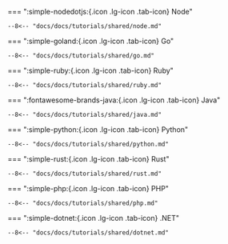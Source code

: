 === ":simple-nodedotjs:{.icon .lg-icon .tab-icon} Node"

    --8<-- "docs/docs/tutorials/shared/node.md"

=== ":simple-goland:{.icon .lg-icon .tab-icon} Go"

    --8<-- "docs/docs/tutorials/shared/go.md"

=== ":simple-ruby:{.icon .lg-icon .tab-icon} Ruby"

    --8<-- "docs/docs/tutorials/shared/ruby.md"

=== ":fontawesome-brands-java:{.icon .lg-icon .tab-icon} Java"

    --8<-- "docs/docs/tutorials/shared/java.md"

=== ":simple-python:{.icon .lg-icon .tab-icon} Python"

    --8<-- "docs/docs/tutorials/shared/python.md"

=== ":simple-rust:{.icon .lg-icon .tab-icon} Rust"

    --8<-- "docs/docs/tutorials/shared/rust.md"

=== ":simple-php:{.icon .lg-icon .tab-icon} PHP"

    --8<-- "docs/docs/tutorials/shared/php.md"

=== ":simple-dotnet:{.icon .lg-icon .tab-icon} .NET"

    --8<-- "docs/docs/tutorials/shared/dotnet.md"

